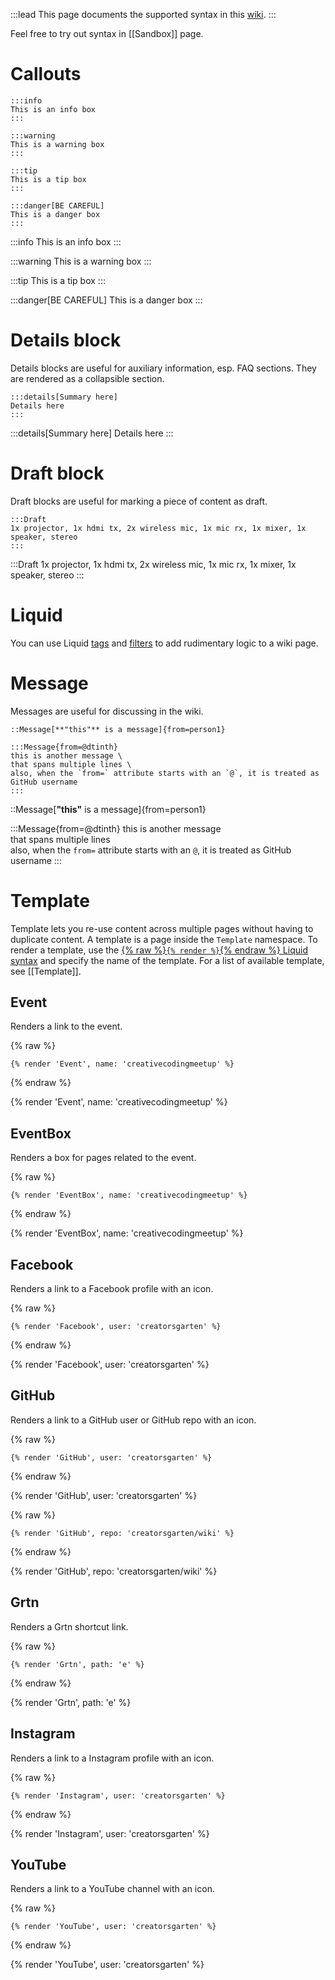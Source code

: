 :::lead
This page documents the supported syntax in this [wiki](/wiki).
:::

Feel free to try out syntax in [[Sandbox]] page.

# Callouts

```
:::info
This is an info box
:::

:::warning
This is a warning box
:::

:::tip
This is a tip box
:::

:::danger[BE CAREFUL]
This is a danger box
:::
```

:::info
This is an info box
:::

:::warning
This is a warning box
:::

:::tip
This is a tip box
:::

:::danger[BE CAREFUL]
This is a danger box
:::

# Details block

Details blocks are useful for auxiliary information, esp. FAQ sections. They are rendered as a collapsible section.

```
:::details[Summary here]
Details here
:::
```

:::details[Summary here]
Details here
:::

# Draft block

Draft blocks are useful for marking a piece of content as draft.

```
:::Draft
1x projector, 1x hdmi tx, 2x wireless mic, 1x mic rx, 1x mixer, 1x speaker, stereo
:::
```

:::Draft
1x projector, 1x hdmi tx, 2x wireless mic, 1x mic rx, 1x mixer, 1x speaker, stereo
:::

# Liquid

You can use Liquid [tags](https://liquidjs.com/tags/overview.html) and [filters](https://liquidjs.com/filters/overview.html) to add rudimentary logic to a wiki page.

# Message

Messages are useful for discussing in the wiki.

```
::Message[**"this"** is a message]{from=person1}

:::Message{from=@dtinth}
this is another message \
that spans multiple lines \
also, when the `from=` attribute starts with an `@`, it is treated as GitHub username
:::
```

::Message[**"this"** is a message]{from=person1}

:::Message{from=@dtinth}
this is another message \
that spans multiple lines \
also, when the `from=` attribute starts with an `@`, it is treated as GitHub username
:::

# Template

Template lets you re-use content across multiple pages without having to duplicate content.
A template is a page inside the `Template` namespace.
To render a template, use the [{% raw %}`{% render %}`{% endraw %} Liquid syntax](https://liquidjs.com/tags/render.html) and specify the name of the template.
For a list of available template, see [[Template]].

## Event

Renders a link to the event.

{% raw %}
```
{% render 'Event', name: 'creativecodingmeetup' %}
```
{% endraw %}

{% render 'Event', name: 'creativecodingmeetup' %}

## EventBox

Renders a box for pages related to the event.

{% raw %}
```
{% render 'EventBox', name: 'creativecodingmeetup' %}
```
{% endraw %}

{% render 'EventBox', name: 'creativecodingmeetup' %}

## Facebook

Renders a link to a Facebook profile with an icon.

{% raw %}
```
{% render 'Facebook', user: 'creatorsgarten' %}
```
{% endraw %}

{% render 'Facebook', user: 'creatorsgarten' %}

## GitHub

Renders a link to a GitHub user or GitHub repo with an icon.

{% raw %}
```
{% render 'GitHub', user: 'creatorsgarten' %}
```
{% endraw %}

{% render 'GitHub', user: 'creatorsgarten' %}

{% raw %}
```
{% render 'GitHub', repo: 'creatorsgarten/wiki' %}
```
{% endraw %}

{% render 'GitHub', repo: 'creatorsgarten/wiki' %}

## Grtn

Renders a Grtn shortcut link.

{% raw %}
```
{% render 'Grtn', path: 'e' %}
```
{% endraw %}

{% render 'Grtn', path: 'e' %}

## Instagram

Renders a link to a Instagram profile with an icon.

{% raw %}
```
{% render 'Instagram', user: 'creatorsgarten' %}
```
{% endraw %}

{% render 'Instagram', user: 'creatorsgarten' %}

## YouTube

Renders a link to a YouTube channel with an icon.

{% raw %}
```
{% render 'YouTube', user: 'creatorsgarten' %}
```
{% endraw %}

{% render 'YouTube', user: 'creatorsgarten' %}

